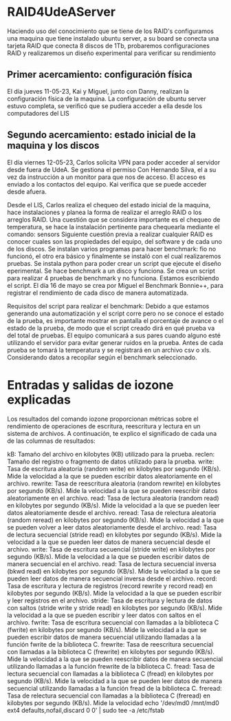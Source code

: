 # RAID4UdeAServer

Haciendo uso del conocimiento que se tiene de los RAID's configuramos una maquina que tiene instalado ubuntu server, a su board se conecta una tarjeta RAID que conecta 8 discos de 1Tb, probaremos configuraciones RAID y realizaremos un diseño experimental para verificar su rendimiento

## Primer acercamiento: configuración física

El día jueves 11-05-23, Kai y Miguel, junto con Danny, realizan la configuración física de la maquina.
La configuración de ubuntu server estuvo completa, se verificó que se pudiera acceder a ella desde los computadores del LIS

## Segundo acercamiento: estado inicial de la maquina y los discos

El día viernes 12-05-23, Carlos solicita VPN para poder acceder al servidor desde fuera de UdeA. Se gestiona el permiso Con Hernando Silva, el a su vez da instrucción a un monitor para que nos de acceso. El acceso es enviado a los contactos del equipo. Kai verifica que se puede acceder desde afuera.

Desde el LIS, Carlos realiza el chequeo del estado inicial de la maquina, hace instalaciones y planea la forma de realizar el arreglo RAID o los arreglos RAID. Una cuestión que se considera importante es el chequeo de temperatura, se hace la instalación pertinente para chequearla mediante el comando: sensors
Siguiente cuestión previa a realizar cualquier RAID es conocer cuales son las propiedades del equipo, del software y de cada uno de los discos.
Se instalan varios programas para hacer benchmark: fio no funcionó, el otro era básico y finalmente se instaló con el cual realizaremos pruebas.
Se instala python para poder crear un script que ejecute el diseño eperimental.
Se hace benchmark a un disco y funciona.
Se crea un script para realizar 4 pruebas de benchmark y no funciona. Estamos escribiendo el script.
El día 16 de mayo se crea por Miguel el Benchmark Bonnie++, para registrar el rendimiento de cada disco de manera automatizada.

Requisitos del script para realizar el benchmark:
Debido a que estamos generando una automatización y el script corre pero no se conoce el estado de la prueba, es importante mostrar en pantalla el porcentaje de avance o el estado de la prueba, de modo que el script creado dirá en qué prueba va del total de pruebas.
El equipo comunicará a sus pares cuando alguno esté utilizando el servidor para evitar generar ruidos en la prueba.
Antes de cada prueba se tomará la temperatura y se registrará en un archivo csv o xls.
Considerando datos a recopilar según el benchmark seleccionado.

# Entradas y salidas de iozone explicadas
 
Los resultados del comando iozone proporcionan métricas sobre el rendimiento de operaciones de escritura, reescritura y lectura en un sistema de archivos. A continuación, te explico el significado de cada una de las columnas de resultados:

kB: Tamaño del archivo en kilobytes (KB) utilizado para la prueba.
reclen: Tamaño del registro o fragmento de datos utilizado para la prueba.
write: Tasa de escritura aleatoria (random write) en kilobytes por segundo (KB/s). Mide la velocidad a la que se pueden escribir datos aleatoriamente en el archivo.
rewrite: Tasa de reescritura aleatoria (random rewrite) en kilobytes por segundo (KB/s). Mide la velocidad a la que se pueden reescribir datos aleatoriamente en el archivo.
read: Tasa de lectura aleatoria (random read) en kilobytes por segundo (KB/s). Mide la velocidad a la que se pueden leer datos aleatoriamente desde el archivo.
reread: Tasa de relectura aleatoria (random reread) en kilobytes por segundo (KB/s). Mide la velocidad a la que se pueden volver a leer datos aleatoriamente desde el archivo.
read: Tasa de lectura secuencial (stride read) en kilobytes por segundo (KB/s). Mide la velocidad a la que se pueden leer datos de manera secuencial desde el archivo.
write: Tasa de escritura secuencial (stride write) en kilobytes por segundo (KB/s). Mide la velocidad a la que se pueden escribir datos de manera secuencial en el archivo.
read: Tasa de lectura secuencial inversa (bkwd read) en kilobytes por segundo (KB/s). Mide la velocidad a la que se pueden leer datos de manera secuencial inversa desde el archivo.
record: Tasa de escritura y lectura de registros (record rewrite y record read) en kilobytes por segundo (KB/s). Mide la velocidad a la que se pueden escribir y leer registros en el archivo.
stride: Tasa de escritura y lectura de datos con saltos (stride write y stride read) en kilobytes por segundo (KB/s). Mide la velocidad a la que se pueden escribir y leer datos con saltos en el archivo.
fwrite: Tasa de escritura secuencial con llamadas a la biblioteca C (fwrite) en kilobytes por segundo (KB/s). Mide la velocidad a la que se pueden escribir datos de manera secuencial utilizando llamadas a la función fwrite de la biblioteca C.
frewrite: Tasa de reescritura secuencial con llamadas a la biblioteca C (frewrite) en kilobytes por segundo (KB/s). Mide la velocidad a la que se pueden reescribir datos de manera secuencial utilizando llamadas a la función frewrite de la biblioteca C.
fread: Tasa de lectura secuencial con llamadas a la biblioteca C (fread) en kilobytes por segundo (KB/s). Mide la velocidad a la que se pueden leer datos de manera secuencial utilizando llamadas a la función fread de la biblioteca C.
freread: Tasa de relectura secuencial con llamadas a la biblioteca C (freread) en kilobytes por segundo (KB/s). Mide la velocidad
echo '/dev/md0 /mnt/md0 ext4 defaults,nofail,discard 0 0' | sudo tee -a /etc/fstab
```  
